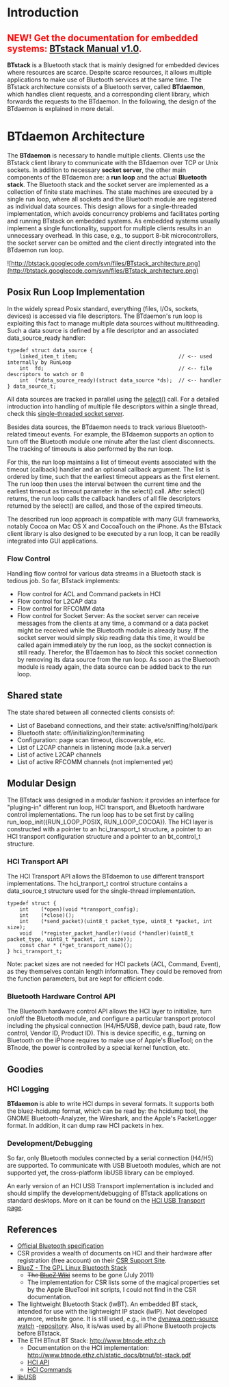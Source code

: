 # Introduction #

## <font color='red'><b>NEW!</b> Get the documentation for embedded systems: <a href='http://bluekitchen-gmbh.com/docs/btstack-gettingstarted-1.0.pdf'>BTstack Manual v1.0</a>.</font> ##

**BTstack** is a Bluetooth stack that is mainly designed for embedded devices where resources are scarce. Despite scarce resources, it allows multiple applications to make use of Bluetooth services at the same time. The BTstack architecture consists of a Bluetooth server, called **BTdaemon**, which handles client requests, and a corresponding client library, which forwards the requests to the BTdaemon. In the following, the design of the BTdaemon is explained in more detail.


# BTdaemon Architecture #


The **BTdaemon** is necessary to handle multiple clients. Clients use the BTstack client library to communicate with the BTdaemon over TCP or Unix sockets.
In addition to necessary **socket server**, the other main components of the BTdaemon are: a **run loop** and the actual **Bluetooth stack**. The Bluetooth stack and the socket server are implemented as a collection of finite state machines. The state machines are executed by a single run loop, where all sockets and the Bluetooth module are registered as individual data sources. This design allows for a single-threaded implementation, which avoids concurrency problems and facilitates porting and running BTstack on embedded systems. As embedded systems usually implement a single functionality, support for multiple clients results in an unnecessary overhead. In this case, e.g., to support 8-bit microcontrollers, the socket server can be omitted and the client directly integrated into the BTdaemon run loop.

![http://btstack.googlecode.com/svn/files/BTstack_architecture.png](http://btstack.googlecode.com/svn/files/BTstack_architecture.png)

## Posix Run Loop Implementation ##

In the widely spread Posix standard, everything (files, I/Os, sockets, devices) is accessed via file descriptors. The BTdaemon's run loop is exploiting this fact to manage multiple data sources without multithreading. Such a data source is defined by a file descriptor and an associated data\_source\_ready handler:

```
typedef struct data_source {
    linked_item_t item;                                 // <-- used internally by RunLoop
    int  fd;                                            // <-- file descriptors to watch or 0
    int  (*data_source_ready)(struct data_source *ds);  // <-- handler
} data_source_t;
```


All data sources are tracked in parallel using the [select()](http://www.manpagez.com/man/2/select/) call. For a detailed introduction into handling of multiple file descriptors within a single thread, check this [single-threaded socket server](http://www.lowtek.com/sockets/select.html).

Besides data sources, the BTdaemon needs to track various Bluetooth-related timeout events. For example, the BTdaemon supports an option to turn off the Bluetooth module one minute after the last client disconnects. The tracking of timeouts is also performed by the run loop.

For this, the run loop maintains a list of timeout events associated with the timeout (callback) handler and an optional callback argument. The list is ordered by time, such that the earliest timeout appears as the first element. The run loop then uses the interval between the current time and the earliest timeout as timeout parameter in the select() call. After select() returns, the run loop calls the callback handlers of all file descriptors returned by the select() are called, and those of the expired timeouts.

The described run loop approach is compatible with many GUI frameworks, notably Cocoa on Mac OS X and CocoaTouch on the iPhone. As the BTstack client library is also designed to be executed by a run loop, it can be readily integrated into GUI applications.

### Flow Control ###
Handling flow control for various data streams in a Bluetooth stack is tedious job. So far, BTstack implements:
  * Flow control for ACL and Command packets in HCI
  * Flow control for L2CAP data
  * Flow control for RFCOMM data
  * Flow control for Socket Server: As the socket server can receive messages from the clients at any time, a command or a data packet might be received while the Bluetooth module is already busy. If the socket server would simply skip reading data this time, it would be called again immediately by the run loop, as the socket connection is still ready. Therefor, the BTdaemon has to _block_ this socket connection by removing its data source from the run loop. As soon as the Bluetooth module is ready again, the data source can be added back to the run loop.

## Shared state ##

The state shared between all connected clients consists of:
  * List of Baseband connections, and their state: active/sniffing/hold/park
  * Bluetooth state: off/initializing/on/terminating
  * Configuration: page scan timeout, discoverable, etc.
  * List of L2CAP channels in listening mode (a.k.a server)
  * List of active L2CAP channels
  * List of active RFCOMM channels (not implemented yet)


## Modular Design ##

The BTstack was designed in a modular fashion: it provides an interface for "pluging-in" different run loop, HCI transport, and Bluetooth hardware control implementations. The run loop has to be set first by calling run\_loop\_init({RUN\_LOOP\_POSIX, RUN\_LOOP\_COCOA}). The HCI layer is constructed with a pointer to an hci\_transport\_t structure, a pointer to an HCI transport configuration structure and a pointer to an bt\_control\_t structure.


### HCI Transport API ###

The HCI Transport API allows the BTdaemon to use different transport implementations. The hci\_tranport\_t control structure contains a data\_source\_t structure used for the single-thread implementation.

```
typedef struct {
    int    (*open)(void *transport_config);
    int    (*close)();
    int    (*send_packet)(uint8_t packet_type, uint8_t *packet, int size);
    void   (*register_packet_handler)(void (*handler)(uint8_t packet_type, uint8_t *packet, int size));
    const char * (*get_transport_name)();
} hci_transport_t;
```

Note: packet sizes are not needed for HCI packets (ACL, Command, Event), as they themselves contain length information. They could be removed from the function parameters, but are kept for efficient code.

### Bluetooth Hardware Control API ###

The Bluetooth hardware control API allows the HCI layer to initialize, turn on/off the Bluetooth module, and configure a particular transport protocol including the physical connection (H4/H5/USB, device path, baud rate, flow control, Vendor ID, Product ID). This is device specific, e.g., turning on Bluetooth on the iPhone requires to make use of Apple's BlueTool; on the BTnode, the power is controlled by a special kernel function, etc.


## Goodies ##

### HCI Logging ###

**BTdaemon** is able to write HCI dumps in several formats. It supports both the bluez-hcidump format, which can be read by: the hcidump tool, the GNOME Bluetooth-Analyzer, the Wireshark, and the Apple's PacketLogger format. In addition, it can dump raw HCI packets in hex.

### Development/Debugging ###

So far, only Bluetooth modules connected by a serial connection (H4/H5) are supported. To communicate with USB Bluetooth modules, which are not supported yet, the cross-platform libUSB library can be employed.

An early version of an HCI USB Transport implementation is included and should simplify the development/debugging of BTstack applications on standard desktops. More on it can be found on the [HCI USB Transport page](HCI_USB_Transport.md).


## References ##

  * [Official Bluetooth specification](https://www.bluetooth.org/Technical/Specifications/adopted.htm)
  * CSR provides a wealth of documents on HCI and their hardware after registration (free account) on their [CSR Support Site](http://www.csrsupport.com).
  * [BlueZ - The GPL Linux Bluetooth Stack](http://www.bluez.org/)
    * ~~The [BlueZ Wiki](http://wiki.bluez.org/wiki)~~ seems to be gone (July 2011)
    * The implementation for CSR lists some of the magical properties set by the Apple BlueTool init scripts, I could not find in the CSR documentation.
  * The lightweight Bluetooth Stack (lwBT). An embedded BT stack, intended for use with the lightweight IP stack (lwIP). Not developed anymore, website gone. It is still used, e.g., in the [dynawa open-source watch](http://dynawa.org) -[repository](http://code.google.com/p/dynawa). Also, it is/was used by all iPhone Bluetooth projects before BTstack.
  * The ETH BTnut BT Stack: http://www.btnode.ethz.ch
    * Documentation on the HCI implementation: http://www.btnode.ethz.ch/static_docs/btnut/bt-stack.pdf
    * [HCI API](http://www.btnode.ethz.ch/static_docs/doxygen/btnut/bt__hci__api_8h.html)
    * [HCI Commands](http://www.btnode.ethz.ch/static_docs/doxygen/btnut/bt__hci__cmds_8h.html/group__btnode__resources.html#btnode_bt-stack)
  * [libUSB](http://libusb.wiki.sourceforge.net/)